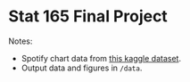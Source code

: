 # Stat 165 Final Project

Notes:
- Spotify chart data from [this kaggle dataset](https://www.kaggle.com/datasets/jfreyberg/spotify-chart-data).
- Output data and figures in `/data`.
